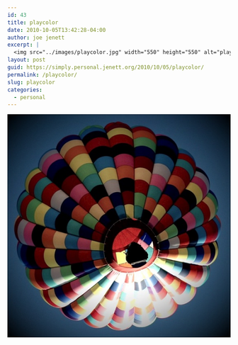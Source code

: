 ```yaml
---
id: 43
title: playcolor
date: 2010-10-05T13:42:28-04:00
author: joe jenett
excerpt: |
  <img src="../images/playcolor.jpg" width="550" height="550" alt="playcolor" />
layout: post
guid: https://simply.personal.jenett.org/2010/10/05/playcolor/
permalink: /playcolor/
slug: playcolor
categories:
  - personal
---
```

<img loading="lazy" src="../images/playcolor.jpg" alt="playcolor" />